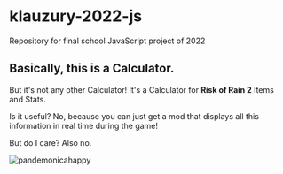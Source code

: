 # klauzury-2022-js
Repository for final school JavaScript project of 2022

## Basically, this is a Calculator.

But it's not any other Calculator! It's a Calculator for **Risk of Rain 2** Items and Stats.

Is it useful? No, because you can just get a mod that displays all this information in real time during the game!

But do I care? Also no.

![pandemonicahappy](https://user-images.githubusercontent.com/60230933/164981822-8a693dff-e010-4a3c-8c7b-d007bc975b35.png)
